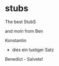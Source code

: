 # stubs
The best StubS

and moin from Ben

Konstantin
- dies ein lustiger Satz

Benedict - Salvete!
